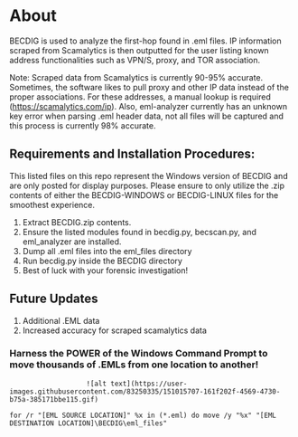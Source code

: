 # About

BECDIG is used to analyze the first-hop found in .eml files. IP information scraped from Scamalytics is then outputted for the user listing known address functionalities such as VPN/S, proxy, and TOR association.


Note: 
Scraped data from Scamalytics is currently 90-95% accurate. Sometimes, the software likes to pull proxy and other IP data instead of the proper associations. For these addresses, a manual lookup is required (https://scamalytics.com/ip). Also, eml-analyzer currently has an unknown key error when parsing .eml header data, not all files will be captured and this process is currently 98% accurate.

## Requirements and Installation Procedures:

This listed files on this repo represent the Windows version of BECDIG and are only posted for display purposes. Please ensure to only utilize the .zip contents of either the BECDIG-WINDOWS or BECDIG-LINUX files for the smoothest experience.

1. Extract BECDIG.zip contents.
2. Ensure the listed modules found in becdig.py, becscan.py, and eml_analyzer are installed.
3. Dump all .eml files into the eml_files directory
4. Run becdig.py inside the BECDIG directory
5. Best of luck with your forensic investigation!

## Future Updates
1. Additional .EML data
2. Increased accuracy for scraped scamalytics data

### Harness the POWER of the Windows Command Prompt to move thousands of .EMLs from one location to another!
                       ![alt text](https://user-images.githubusercontent.com/83250335/151015707-161f202f-4569-4730-b75a-385171bbe115.gif)
```
for /r "[EML SOURCE LOCATION]" %x in (*.eml) do move /y "%x" "[EML DESTINATION LOCATION]\BECDIG\eml_files"
```

